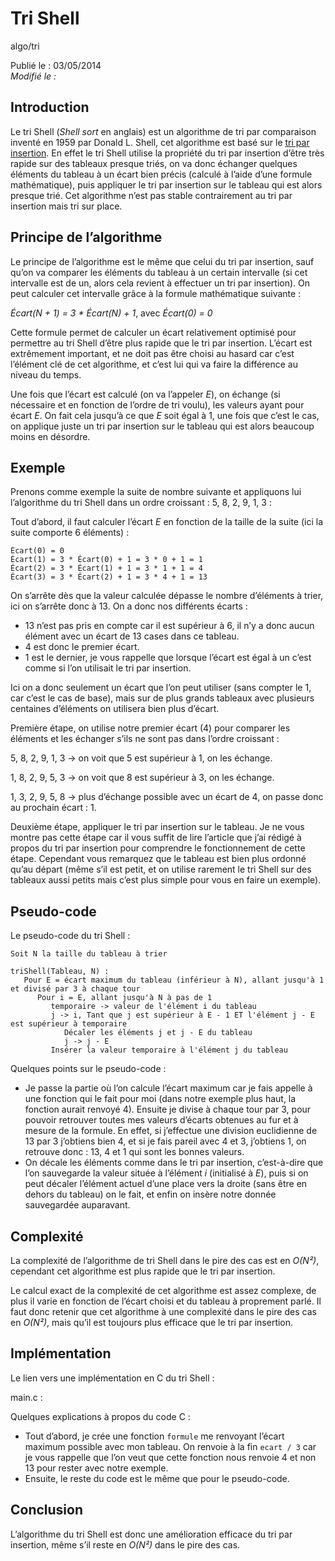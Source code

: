 Tri Shell
=========
algo/tri

Publié le : 03/05/2014  
*Modifié le :*

## Introduction

Le tri Shell (*Shell sort* en anglais) est un algorithme de tri par comparaison inventé en 1959 par Donald L. Shell, cet algorithme est basé sur le [tri par insertion](http://napnac.ga/algo/tri/tri_insertion.html). En effet le tri Shell utilise la propriété du tri par insertion d’être très rapide sur des tableaux presque triés, on va donc échanger quelques éléments du tableau à un écart bien précis (calculé à l’aide d’une formule mathématique), puis appliquer le tri par insertion sur le tableau qui est alors presque trié. Cet algorithme n’est pas stable contrairement au tri par insertion mais tri sur place.

## Principe de l’algorithme

Le principe de l’algorithme est le même que celui du tri par insertion, sauf qu’on va comparer les éléments du tableau à un certain intervalle (si cet intervalle est de un, alors cela revient à effectuer un tri par insertion). On peut calculer cet intervalle grâce à la formule mathématique suivante :

*Écart(N + 1) = 3 \* Écart(N) + 1*, avec *Écart(0) = 0*

Cette formule permet de calculer un écart relativement optimisé pour permettre au tri Shell d’être plus rapide que le tri par insertion. L’écart est extrêmement important, et ne doit pas être choisi au hasard car c’est l’élément clé de cet algorithme, et c’est lui qui va faire la différence au niveau du temps.

Une fois que l’écart est calculé (on va l’appeler *E*), on échange (si nécessaire et en fonction de l’ordre de tri voulu), les valeurs ayant pour écart *E*. On fait cela jusqu’à ce que *E* soit égal à 1, une fois que c’est le cas, on applique juste un tri par insertion sur le tableau qui est alors beaucoup moins en désordre.

## Exemple

Prenons comme exemple la suite de nombre suivante et appliquons lui l’algorithme du tri Shell dans un ordre croissant : 5, 8, 2, 9, 1, 3 :

Tout d’abord, il faut calculer l’écart *E* en fonction de la taille de la suite (ici la suite comporte 6 éléments) :

```nohighlight
Écart(0) = 0
Écart(1) = 3 * Écart(0) + 1 = 3 * 0 + 1 = 1
Écart(2) = 3 * Écart(1) + 1 = 3 * 1 + 1 = 4
Écart(3) = 3 * Écart(2) + 1 = 3 * 4 + 1 = 13
```

On s’arrête dès que la valeur calculée dépasse le nombre d’éléments à trier, ici on s’arrête donc à 13. On a donc nos différents écarts :

- 13 n’est pas pris en compte car il est supérieur à 6, il n’y a donc aucun élément avec un écart de 13 cases dans ce tableau.
- 4 est donc le premier écart.
- 1 est le dernier, je vous rappelle que lorsque l’écart est égal à un c’est comme si l’on utilisait le tri par insertion.

Ici on a donc seulement un écart que l’on peut utiliser (sans compter le 1, car c’est le cas de base), mais sur de plus grands tableaux avec plusieurs centaines d’éléments on utilisera bien plus d’écart.

Première étape, on utilise notre premier écart (4) pour comparer les éléments et les échanger s’ils ne sont pas dans l’ordre croissant :

5, 8, 2, 9, 1, 3 -> on voit que 5 est supérieur à 1, on les échange.

1, 8, 2, 9, 5, 3 -> on voit que 8 est supérieur à 3, on les échange.

1, 3, 2, 9, 5, 8 -> plus d’échange possible avec un écart de 4, on passe donc au prochain écart : 1.

Deuxième étape, appliquer le tri par insertion sur le tableau. Je ne vous montre pas cette étape car il vous suffit de lire l’article que j’ai rédigé à propos du tri par insertion pour comprendre le fonctionnement de cette étape. Cependant vous remarquez que le tableau est bien plus ordonné qu’au départ (même s’il est petit, et on utilise rarement le tri Shell sur des tableaux aussi petits mais c’est plus simple pour vous en faire un exemple).

## Pseudo-code

Le pseudo-code du tri Shell :

```nohighlight
Soit N la taille du tableau à trier

triShell(Tableau, N) :
   Pour E = écart maximum du tableau (inférieur à N), allant jusqu'à 1 et divisé par 3 à chaque tour
      Pour i = E, allant jusqu'à N à pas de 1
         temporaire -> valeur de l'élément i du tableau
         j -> i, Tant que j est supérieur à E - 1 ET l'élément j - E est supérieur à temporaire
            Décaler les éléments j et j - E du tableau
            j -> j - E
         Insérer la valeur temporaire à l'élément j du tableau
```

Quelques points sur le pseudo-code :

- Je passe la partie où l’on calcule l’écart maximum car je fais appelle à une fonction qui le fait pour moi (dans notre exemple plus haut, la fonction aurait renvoyé 4). Ensuite je divise à chaque tour par 3, pour pouvoir retrouver toutes mes valeurs d’écarts obtenues au fur et à mesure de la formule. En effet, si j’effectue une division euclidienne de 13 par 3 j’obtiens bien 4, et si je fais pareil avec 4 et 3, j’obtiens 1, on retrouve donc : 13, 4 et 1 qui sont les bonnes valeurs.
- On décale les éléments comme dans le tri par insertion, c’est-à-dire que l’on sauvegarde la valeur située à l’élément *i* (initialisé à *E*), puis si on peut décaler l’élément actuel d’une place vers la droite (sans être en dehors du tableau) on le fait, et enfin on insère notre donnée sauvegardée auparavant.

## Complexité

La complexité de l’algorithme de tri Shell dans le pire des cas est en *O(N²)*, cependant cet algorithme est plus rapide que le tri par insertion.

Le calcul exact de la complexité de cet algorithme est assez complexe, de plus il varie en fonction de l’écart choisi et du tableau à proprement parlé. Il faut donc retenir que cet algorithme à une complexité dans le pire des cas en *O(N²)*, mais qu’il est toujours plus efficace que le tri par insertion.

## Implémentation

Le lien vers une implémentation en C du tri Shell :

main.c :

Quelques explications à propos du code C :

- Tout d’abord, je crée une fonction `formule` me renvoyant l’écart maximum possible avec mon tableau. On renvoie à la fin `ecart / 3` car je vous rappelle que l’on veut que cette fonction nous renvoie 4 et non 13 pour rester avec notre exemple.
- Ensuite, le reste du code est le même que pour le pseudo-code.

## Conclusion

L’algorithme du tri Shell est donc une amélioration efficace du tri par insertion, même s’il reste en *O(N²)* dans le pire des cas.

